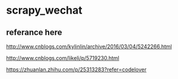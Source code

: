# scrapy_wechat
## referance here
http://www.cnblogs.com/kylinlin/archive/2016/03/04/5242266.html

http://www.cnblogs.com/likeli/p/5719230.html

https://zhuanlan.zhihu.com/p/25313283?refer=codelover
